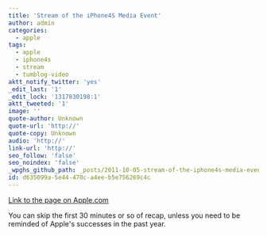 ```yaml
---
title: 'Stream of the iPhone4S Media Event'
author: admin
categories:
  - apple
tags:
  - apple
  - iphone4s
  - stream
  - tumblog-video
aktt_notify_twitter: 'yes'
_edit_last: '1'
_edit_lock: '1317830198:1'
aktt_tweeted: '1'
image: ''
quote-author: Unknown
quote-url: 'http://'
quote-copy: Unknown
audio: 'http://'
link-url: 'http://'
seo_follow: 'false'
seo_noindex: 'false'
_wpghs_github_path: _posts/2011-10-05-stream-of-the-iphone4s-media-event.md
id: d635099a-5e44-470c-a4ee-b5e756269c4c
---
```

<p><a href="http://events.apple.com.edgesuite.net/11piuhbvdlbkvoih10/event/index.html">Link to the page on Apple.com</a></p>
<p>You can skip the first 30 minutes or so of recap, unless you need to be reminded of Apple's successes in the past year.</p>
